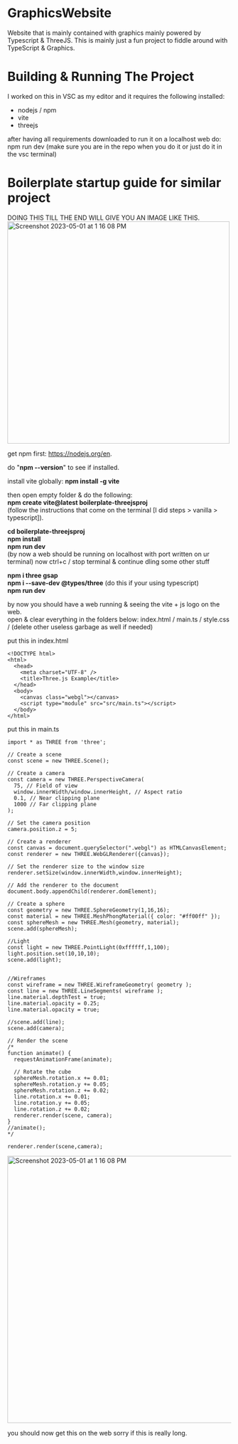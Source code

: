 # GraphicsWebsite
Website that is mainly contained with graphics mainly powered by Typescript &amp; ThreeJS. This is mainly just a fun project to fiddle around with TypeScript &amp; Graphics.

# Building & Running The Project
I worked on this in VSC as my editor and it requires the following installed:
- nodejs / npm 
- vite
- threejs

after having all requirements downloaded to run it on a localhost web do: 
npm run dev (make sure you are in the repo when you do it or just do it in the vsc terminal)

# Boilerplate startup guide for similar project
DOING THIS TILL THE END WILL GIVE YOU AN IMAGE LIKE THIS.  
<img width="500" height="500" alt="Screenshot 2023-05-01 at 1 16 08 PM" src="https://user-images.githubusercontent.com/52252068/235433794-7270e760-57e5-4f8f-ae53-7cbdda5ea241.png">  

get npm first: https://nodejs.org/en. 

do "**npm --version**" to see if installed. 

install vite globally: **npm install -g vite**  

then open empty folder & do the following:  
**npm create vite@latest boilerplate-threejsproj**   
(follow the instructions that come on the terminal [I did steps > vanilla > typescript]). 

**cd boilerplate-threejsproj**  
**npm install**  
**npm run dev**  
(by now a web should be running on localhost with port written on ur terminal)
now ctrl+c / stop terminal & continue dling some other stuff

**npm i three gsap**  
**npm i --save-dev @types/three**  (do this if your using typescript)  
**npm run dev**

by now you should have a web running & seeing the vite + js logo on the web.  
open & clear everything in the folders below:
index.html / main.ts / style.css / (delete other useless garbage as well if needed)

put this in index.html
```
<!DOCTYPE html>
<html>
  <head>
    <meta charset="UTF-8" />
    <title>Three.js Example</title>
  </head>
  <body>
    <canvas class="webgl"></canvas>
    <script type="module" src="src/main.ts"></script>
  </body>
</html>
```
put this in main.ts
```
import * as THREE from 'three';

// Create a scene
const scene = new THREE.Scene();

// Create a camera
const camera = new THREE.PerspectiveCamera(
  75, // Field of view
  window.innerWidth/window.innerHeight, // Aspect ratio
  0.1, // Near clipping plane
  1000 // Far clipping plane
);

// Set the camera position
camera.position.z = 5;

// Create a renderer
const canvas = document.querySelector(".webgl") as HTMLCanvasElement;
const renderer = new THREE.WebGLRenderer({canvas});

// Set the renderer size to the window size
renderer.setSize(window.innerWidth,window.innerHeight);

// Add the renderer to the document
document.body.appendChild(renderer.domElement);

// Create a sphere
const geometry = new THREE.SphereGeometry(1,16,16);
const material = new THREE.MeshPhongMaterial({ color: "#ff00ff" });
const sphereMesh = new THREE.Mesh(geometry, material);
scene.add(sphereMesh);

//Light
const light = new THREE.PointLight(0xffffff,1,100);
light.position.set(10,10,10);
scene.add(light);


//Wireframes
const wireframe = new THREE.WireframeGeometry( geometry );
const line = new THREE.LineSegments( wireframe );
line.material.depthTest = true;
line.material.opacity = 0.25;
line.material.opacity = true;

//scene.add(line);
scene.add(camera);

// Render the scene
/*
function animate() {
  requestAnimationFrame(animate);

  // Rotate the cube
  sphereMesh.rotation.x += 0.01;
  sphereMesh.rotation.y += 0.05;
  sphereMesh.rotation.z += 0.02;
  line.rotation.x += 0.01;
  line.rotation.y += 0.05;
  line.rotation.z += 0.02;
  renderer.render(scene, camera);
}
//animate();
*/

renderer.render(scene,camera);
```
<img width="601" alt="Screenshot 2023-05-01 at 1 16 08 PM" src="https://user-images.githubusercontent.com/52252068/235433794-7270e760-57e5-4f8f-ae53-7cbdda5ea241.png">

you should now get this on the web sorry if this is really long.

